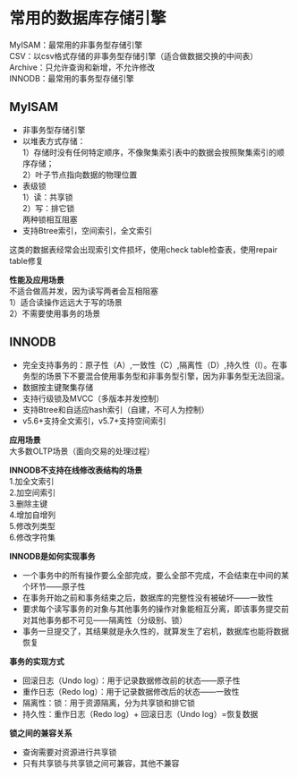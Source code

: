 常用的数据库存储引擎
==
MyISAM：最常用的非事务型存储引擎  
CSV：以csv格式存储的非事务型存储引擎（适合做数据交换的中间表）  
Archive：只允许查询和新增，不允许修改  
INNODB：最常用的事务型存储引擎

MyISAM
--
- 非事务型存储引擎  
- 以堆表方式存储：  
1）存储时没有任何特定顺序，不像聚集索引表中的数据会按照聚集索引的顺序存储；  
2）叶子节点指向数据的物理位置  
- 表级锁  
1）读：共享锁  
2）写：排它锁  
两种锁相互阻塞  
- 支持Btree索引，空间索引，全文索引

这类的数据表经常会出现索引文件损坏，使用check table检查表，使用repair table修复

**性能及应用场景**  
不适合做高并发，因为读写两者会互相阻塞  
1）适合读操作远远大于写的场景  
2）不需要使用事务的场景  

INNODB
--
- 完全支持事务的：原子性（A）,一致性（C）,隔离性（D）,持久性（I）。在事务型的场景下不要混合使用事务型和非事务型引擎，因为非事务型无法回滚。
- 数据按主键聚集存储
- 支持行级锁及MVCC（多版本并发控制）
- 支持Btree和自适应hash索引（自建，不可人为控制）
- v5.6+支持全文索引，v5.7+支持空间索引

**应用场景**  
大多数OLTP场景（面向交易的处理过程）

**INNODB不支持在线修改表结构的场景**  
1.加全文索引    
2.加空间索引  
3.删除主键    
4.增加自增列  
5.修改列类型  
6.修改字符集

**INNODB是如何实现事务**
- 一个事务中的所有操作要么全部完成，要么全部不完成，不会结束在中间的某个环节——原子性
- 在事务开始之前和事务结束之后，数据库的完整性没有被破坏——一致性
- 要求每个读写事务的对象与其他事务的操作对象能相互分离，即该事务提交前对其他事务都不可见——隔离性（分级别、锁）
- 事务一旦提交了，其结果就是永久性的，就算发生了宕机，数据库也能将数据恢复

**事务的实现方式**
- 回滚日志（Undo log）：用于记录数据修改前的状态——原子性
- 重作日志（Redo log）：用于记录数据修改后的状态——一致性
- 隔离性：锁：用于资源隔离，分为共享锁和排它锁
- 持久性：重作日志（Redo log）+ 回滚日志（Undo log）=恢复数据

**锁之间的兼容关系**
- 查询需要对资源进行共享锁  
- 只有共享锁与共享锁之间可兼容，其他不兼容

